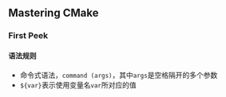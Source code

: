## Mastering CMake

### First Peek

#### 语法规则

- 命令式语法，`command (args)`，其中`args`是空格隔开的多个参数
- `${var}`表示使用变量名`var`所对应的值

